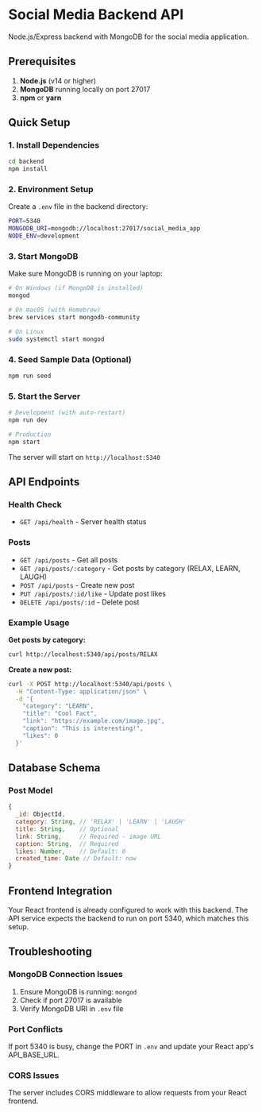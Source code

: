 # Social Media Backend API

Node.js/Express backend with MongoDB for the social media application.

## Prerequisites

1. **Node.js** (v14 or higher)
2. **MongoDB** running locally on port 27017
3. **npm** or **yarn**

## Quick Setup

### 1. Install Dependencies
```bash
cd backend
npm install
```

### 2. Environment Setup
Create a `.env` file in the backend directory:
```bash
PORT=5340
MONGODB_URI=mongodb://localhost:27017/social_media_app
NODE_ENV=development
```

### 3. Start MongoDB
Make sure MongoDB is running on your laptop:
```bash
# On Windows (if MongoDB is installed)
mongod

# On macOS (with Homebrew)
brew services start mongodb-community

# On Linux
sudo systemctl start mongod
```

### 4. Seed Sample Data (Optional)
```bash
npm run seed
```

### 5. Start the Server
```bash
# Development (with auto-restart)
npm run dev

# Production
npm start
```

The server will start on `http://localhost:5340`

## API Endpoints

### Health Check
- `GET /api/health` - Server health status

### Posts
- `GET /api/posts` - Get all posts
- `GET /api/posts/:category` - Get posts by category (RELAX, LEARN, LAUGH)
- `POST /api/posts` - Create new post
- `PUT /api/posts/:id/like` - Update post likes
- `DELETE /api/posts/:id` - Delete post

### Example Usage

**Get posts by category:**
```bash
curl http://localhost:5340/api/posts/RELAX
```

**Create a new post:**
```bash
curl -X POST http://localhost:5340/api/posts \
  -H "Content-Type: application/json" \
  -d '{
    "category": "LEARN",
    "title": "Cool Fact",
    "link": "https://example.com/image.jpg",
    "caption": "This is interesting!",
    "likes": 0
  }'
```

## Database Schema

### Post Model
```javascript
{
  _id: ObjectId,
  category: String, // 'RELAX' | 'LEARN' | 'LAUGH'
  title: String,    // Optional
  link: String,     // Required - image URL
  caption: String,  // Required
  likes: Number,    // Default: 0
  created_time: Date // Default: now
}
```

## Frontend Integration

Your React frontend is already configured to work with this backend. The API service expects the backend to run on port 5340, which matches this setup.

## Troubleshooting

### MongoDB Connection Issues
1. Ensure MongoDB is running: `mongod`
2. Check if port 27017 is available
3. Verify MongoDB URI in `.env` file

### Port Conflicts
If port 5340 is busy, change the PORT in `.env` and update your React app's API_BASE_URL.

### CORS Issues
The server includes CORS middleware to allow requests from your React frontend.

